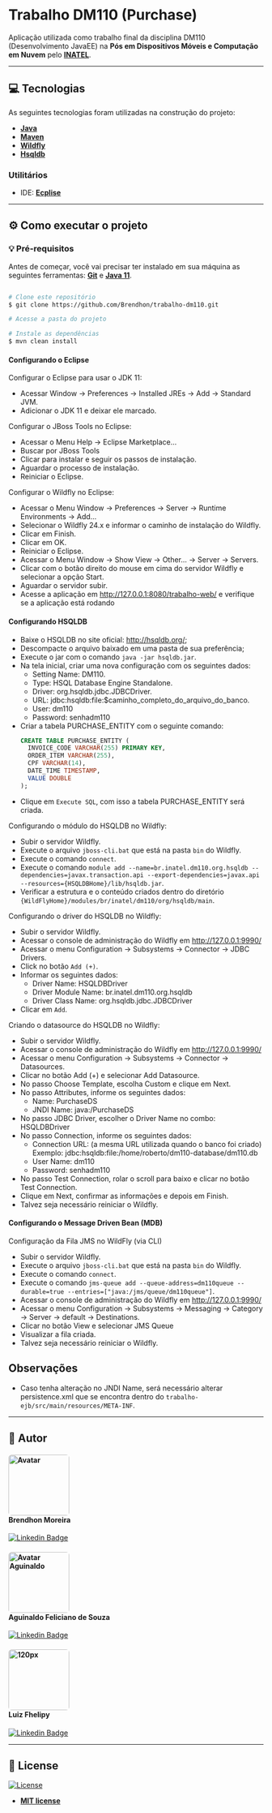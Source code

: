 # Trabalho DM110 (Purchase)

Aplicação utilizada como trabalho final da disciplina DM110 (Desenvolvimento JavaEE) na **Pós em Dispositivos Móveis e Computação em Nuvem** pelo **[INATEL](https://inatel.br/home/)**.

---

## 💻 Tecnologias

As seguintes tecnologias foram utilizadas na construção do projeto:

- **[Java](https://www.java.com/pt-BR/)**
- **[Maven](https://maven.apache.org/)**
- **[Wildfly](https://www.wildfly.org/)**
- **[Hsqldb](http://hsqldb.org/)**

### Utilitários
- IDE:  **[Ecplise](https://www.eclipse.org/)**

---
## ⚙️ Como executar o projeto

### 💡 Pré-requisitos

Antes de começar, você vai precisar ter instalado em sua máquina as seguintes ferramentas:
**[Git](https://git-scm.com)** e **[Java 11](https://www.java.com/pt-BR/)**.<br>

```bash

# Clone este repositório
$ git clone https://github.com/Brendhon/trabalho-dm110.git

# Acesse a pasta do projeto

# Instale as dependências
$ mvn clean install

```

#### Configurando o Eclipse

Configurar o Eclipse para usar o JDK 11:
- Acessar Window → Preferences → Installed JREs → Add → Standard JVM.
- Adicionar o JDK 11 e deixar ele marcado.

Configurar o JBoss Tools no Eclipse:
- Acessar o Menu Help → Eclipse Marketplace...
- Buscar por JBoss Tools
- Clicar para instalar e seguir os passos de instalação.
- Aguardar o processo de instalação.
- Reiniciar o Eclipse.

Configurar o Wildfly no Eclipse:
- Acessar o Menu Window → Preferences → Server → Runtime Environments → Add...
- Selecionar o Wildfly 24.x e informar o caminho de instalação do Wildfly.
- Clicar em Finish.
- Clicar em OK.
- Reiniciar o Eclipse.
- Acessar o Menu Window → Show View → Other... → Server → Servers.
- Clicar com o botão direito do mouse em cima do servidor Wildfly e selecionar a opção Start.
- Aguardar o servidor subir.
- Acesse a aplicação em http://127.0.0.1:8080/trabalho-web/ e verifique se a aplicação está rodando

#### Configurando HSQLDB
- Baixe o HSQLDB no site oficial: http://hsqldb.org/;
- Descompacte o arquivo baixado em uma pasta de sua preferência;
- Execute o jar com o comando `java -jar hsqldb.jar`.
- Na tela inicial, criar uma nova configuração com os seguintes dados:
  - Setting Name: DM110.
  - Type: HSQL Database Engine Standalone.
  - Driver: org.hsqldb.jdbc.JDBCDriver.
  - URL: jdbc:hsqldb:file:$caminho_completo_do_arquivo_do_banco.
  - User: dm110
  - Password: senhadm110
- Criar a tabela PURCHASE_ENTITY com o seguinte comando:
  ```sql
  CREATE TABLE PURCHASE_ENTITY (
    INVOICE_CODE VARCHAR(255) PRIMARY KEY,
    ORDER_ITEM VARCHAR(255),
    CPF VARCHAR(14),
    DATE_TIME TIMESTAMP,
    VALUE DOUBLE
  );
  ```
- Clique em `Execute SQL`, com isso a tabela PURCHASE_ENTITY será criada.

Configurando o módulo do HSQLDB no Wildfly:
- Subir o servidor Wildfly.
- Execute o arquivo `jboss-cli.bat` que está na pasta `bin` do Wildfly.
- Execute o comando `connect`.
- Execute o comando `module add --name=br.inatel.dm110.org.hsqldb --dependencies=javax.transaction.api --export-dependencies=javax.api --resources={HSQLDBHome}/lib/hsqldb.jar`.
- Verificar a estrutura e o conteúdo criados dentro do diretório `{WildFlyHome}/modules/br/inatel/dm110/org/hsqldb/main`.


Configurando o driver do HSQLDB no Wildfly:
- Subir o servidor Wildfly.
- Acessar o console de administração do Wildfly em http://127.0.0.1:9990/
- Acessar o menu Configuration → Subsystems → Connector → JDBC Drivers.
- Click no botão `Add (+)`.
- Informar os seguintes dados:
  - Driver Name: HSQLDBDriver
  - Driver Module Name: br.inatel.dm110.org.hsqldb
  - Driver Class Name: org.hsqldb.jdbc.JDBCDriver
- Clicar em `Add`.

Criando o datasource do HSQLDB no Wildfly:
- Subir o servidor Wildfly.
- Acessar o console de administração do Wildfly em http://127.0.0.1:9990/
- Acessar o menu Configuration → Subsystems → Connector → Datasources.
- Clicar no botão Add (+) e selecionar Add Datasource.
- No passo Choose Template, escolha Custom e clique em Next.
- No passo Attributes, informe os seguintes dados:
  - Name: PurchaseDS
  - JNDI Name: java:/PurchaseDS
- No passo JDBC Driver, escolher o Driver Name no combo: HSQLDBDriver
- No passo Connection, informe os seguintes dados:
  - Connection URL: (a mesma URL utilizada quando o banco foi criado) Exemplo: jdbc:hsqldb:file:/home/roberto/dm110-database/dm110.db
  - User Name: dm110
  - Password: senhadm110
- No passo Test Connection, rolar o scroll para baixo e clicar no botão Test Connection.
- Clique em Next, confirmar as informações e depois em Finish.
- Talvez seja necessário reiniciar o Wildfly.

#### Configurando o Message Driven Bean (MDB)

Configuração da Fila JMS no WildFly (via CLI)
- Subir o servidor Wildfly.
- Execute o arquivo `jboss-cli.bat` que está na pasta `bin` do Wildfly.
- Execute o comando `connect`.
- Execute o comando `jms-queue add --queue-address=dm110queue --durable=true --entries=["java:/jms/queue/dm110queue"]`.
- Acessar o console de administração do Wildfly em http://127.0.0.1:9990/
- Acessar o menu Configuration → Subsystems → Messaging → Category → Server → default → Destinations.
- Clicar no botão View e selecionar JMS Queue
- Visualizar a fila criada.
- Talvez seja necessário reiniciar o Wildfly.

## Observações  
- Caso tenha alteração no JNDI Name, será necessário alterar persistence.xml que se encontra dentro do `trabalho-ejb/src/main/resources/META-INF`.


---

## 👥 Autor

<h4>
<img style="border-radius: 5%; margin-right: 30px" src="https://avatars.githubusercontent.com/Brendhon" width="120px;" alt="Avatar"/><br>
Brendhon Moreira
</h4>


[![Linkedin Badge](https://img.shields.io/badge/-Brendhon-blue?style=flat-square&logo=Linkedin&logoColor=white&link=https://www.linkedin.com/in/brendhon-moreira)](https://www.linkedin.com/in/brendhon-moreira)

<h4>
<img style="border-radius: 5%; margin-right: 30px" src="https://media.licdn.com/dms/image/C4E03AQFgY64gotkX3Q/profile-displayphoto-shrink_200_200/0/1638415089910?e=1690416000&v=beta&t=typf7RbhoblMyt_50ppy2FOfZzD6-IO9Dj7wfPu8yBg" width="120px;" alt="Avatar Aguinaldo"/><br>
Aguinaldo Feliciano de Souza
</h4>


[![Linkedin Badge](https://img.shields.io/badge/-Aguinaldo-blue?style=flat-square&logo=Linkedin&logoColor=white&link=https://www.linkedin.com/in/aguinaldo-fs)](https://www.linkedin.com/in/aguinaldo-fs)

<h4>
<img style="border-radius: 5%; margin-right: 30px" src="https://avatars.githubusercontent.com/u/36972044?v=4" width="120px;" alt="120px"/><br>
Luiz Fhelipy
</h4>

[![Linkedin Badge](https://img.shields.io/badge/-Luiz-blue?style=flat-square&logo=Linkedin&logoColor=white&link=https://www.linkedin.com/in/lf-teixeira/)](https://www.linkedin.com/in/lf-teixeira/)

---
## 📝 License
[![License](https://img.shields.io/github/license/Brendhon/Pokedex?style=plastic)](http://badges.mit-license.org)

- **[MIT license](https://choosealicense.com/licenses/mit/)**
